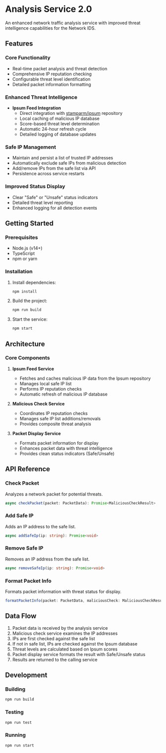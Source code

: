 # Analysis Service 2.0

An enhanced network traffic analysis service with improved threat intelligence capabilities for the Network IDS.

## Features

### Core Functionality
- Real-time packet analysis and threat detection
- Comprehensive IP reputation checking
- Configurable threat level identification
- Detailed packet information formatting

### Enhanced Threat Intelligence
- **Ipsum Feed Integration**
  - Direct integration with [stamparm/ipsum](https://github.com/stamparm/ipsum) repository
  - Local caching of malicious IP database
  - Score-based threat level determination
  - Automatic 24-hour refresh cycle
  - Detailed logging of database updates

### Safe IP Management
- Maintain and persist a list of trusted IP addresses
- Automatically exclude safe IPs from malicious detection
- Add/remove IPs from the safe list via API
- Persistence across service restarts

### Improved Status Display
- Clear "Safe" or "Unsafe" status indicators
- Detailed threat level reporting
- Enhanced logging for all detection events

## Getting Started

### Prerequisites
- Node.js (v14+)
- TypeScript
- npm or yarn

### Installation

1. Install dependencies:
   ```bash
   npm install
   ```

2. Build the project:
   ```bash
   npm run build
   ```

3. Start the service:
   ```bash
   npm start
   ```

## Architecture

### Core Components

1. **Ipsum Feed Service**
   - Fetches and caches malicious IP data from the Ipsum repository
   - Manages local safe IP list
   - Performs IP reputation checks
   - Automatic refresh of malicious IP database

2. **Malicious Check Service**
   - Coordinates IP reputation checks
   - Manages safe IP list additions/removals
   - Provides composite threat analysis

3. **Packet Display Service**
   - Formats packet information for display
   - Enhances packet data with threat intelligence
   - Provides clean status indicators (Safe/Unsafe)

## API Reference

### Check Packet
Analyzes a network packet for potential threats.

```typescript
async checkPacket(packet: PacketData): Promise<MaliciousCheckResult>
```

### Add Safe IP
Adds an IP address to the safe list.

```typescript
async addSafeIp(ip: string): Promise<void>
```

### Remove Safe IP
Removes an IP address from the safe list.

```typescript
async removeSafeIp(ip: string): Promise<void>
```

### Format Packet Info
Formats packet information with threat status for display.

```typescript
formatPacketInfo(packet: PacketData, maliciousCheck: MaliciousCheckResult): string
```

## Data Flow

1. Packet data is received by the analysis service
2. Malicious check service examines the IP addresses
3. IPs are first checked against the safe list
4. If not in safe list, IPs are checked against the Ipsum database
5. Threat levels are calculated based on Ipsum scores
6. Packet display service formats the result with Safe/Unsafe status
7. Results are returned to the calling service

## Development

### Building
```bash
npm run build
```

### Testing
```bash
npm run test
```

### Running
```bash
npm run start